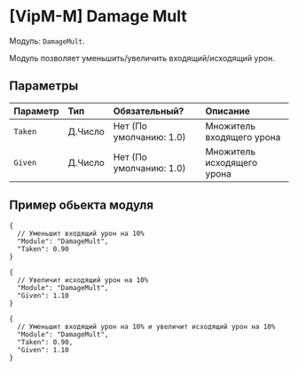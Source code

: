 # [VipM-M] Damage Mult

Модуль: `DamageMult`.

Модуль позволяет уменьшить/увеличить входящий/исходящий урон.

## Параметры

| Параметр | Тип     | Обязательный?           | Описание                   |
| :------- | :------ | :---------------------- | :------------------------- |
| `Taken`  | Д.Число | Нет (По умолчанию: 1.0) | Множитель входящего урона  |
| `Given`  | Д.Число | Нет (По умолчанию: 1.0) | Множитель исходящего урона |

## Пример обьекта модуля

```jsonc
{
  // Уменьшит входящий урон на 10%
  "Module": "DamageMult",
  "Taken": 0.90
}
```

```jsonc
{
  // Увеличит исходящий урон на 10%
  "Module": "DamageMult",
  "Given": 1.10
}
```

```jsonc
{
  // Уменьшит входящий урон на 10% и увеличит исходящий урон на 10%
  "Module": "DamageMult",
  "Taken": 0.90,
  "Given": 1.10
}
```

